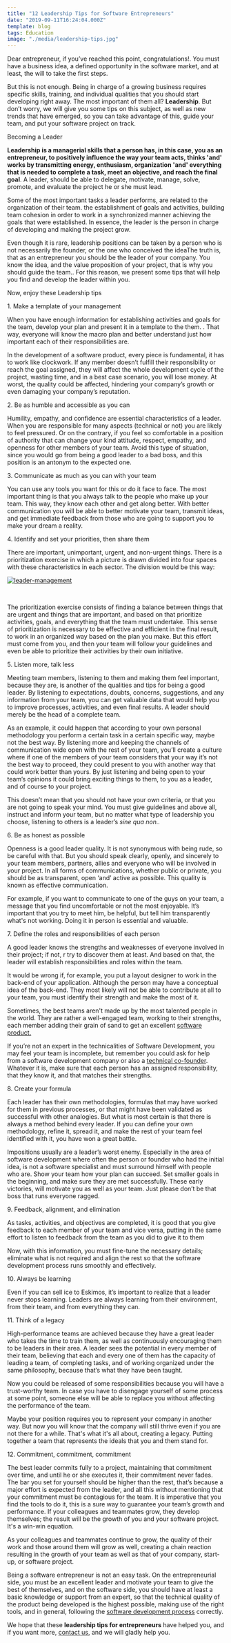 ```yaml
---
title: "12 Leadership Tips for Software Entrepreneurs"
date: "2019-09-11T16:24:04.000Z"
template: blog
tags: Education
image: "./media/leadership-tips.jpg"
---
```


Dear entrepreneur, if you’ve reached this point, congratulations!. You must have a business idea, a defined opportunity in the software market, and at least, the will to  take the first steps.

But this is not enough. Being in charge of a growing business requires specific skills, training, and individual qualities that you should start developing right away. The most important of them all? **Leadership**. But don’t worry, we will give you some tips on this subject, as well as new trends that have emerged, so you can take advantage of this, guide your team, and put your software project on track.


<title-2>Becoming a Leader</title-2>

**Leadership is a managerial skills that a person has, in this case, you as an entrepreneur, to positively influence the way your team acts, thinks 'and' works by transmitting energy, enthusiasm, organization 'and' everything that is needed to complete a task, meet an objective, and reach the final goal**. A leader, should be able to delegate, motivate, manage, solve, promote, and evaluate the project he or she must lead.

Some of the most important tasks a leader performs, are related to the organization of their team. the establishment of goals and activities, building team cohesion in order to work in a synchronized manner achieving the goals that were established. In essence, the leader is the person in charge of developing and making the project grow. 

Even though it is rare,  leadership positions can be taken by a person who is not necessarily the founder, or the one who conceived the ideaThe truth is, that as an entrepreneur you should be the leader of your company. You know the idea, and the value proposition of your project, that is why you should guide the team.. For this reason, we present some tips that will help you find and develop the leader within you.


<title-2>Now, enjoy these Leadership tips</title-2>


<title-3>1. Make a template of your management</title-3>

When you have enough information for establishing activities and goals for the team, develop your plan and present it in a template to the them. . That way, everyone will know the macro plan and better understand just how important each of their responsibilities are.

In the development of a software product, every piece is fundamental, it has to work like clockwork. If any member doesn’t fulfill their responsibility or reach the goal assigned, they will affect the whole development cycle of the project, wasting time, and in a best case scenario, you will lose money. At worst, the quality could be affected, hindering your company’s growth or even damaging your company’s reputation. 

<title-3>2. Be as humble and accessible as you can</title-3>

Humility, empathy, and confidence are essential characteristics of a leader. When you are responsible for many aspects (technical or not) you are likely to feel pressured. Or on the contrary, if you feel so comfortable in a position of authority that can change your kind attitude, respect, empathy, and openness for other members of your team. Avoid this type of situation, since you would go from being a good leader to a bad boss, and this position is an antonym to the expected one.

<title-3>3. Communicate as much as you can with your team</title-3>

You can use any tools you want for this or do it face to face. The most important thing is that you always talk to the people who make up your team. This way, they know each other and get along better. With better communication you will be able to better motivate your team, transmit ideas, and get immediate feedback from those who are going to support you to make your dream a reality. 

<title-3>4. Identify and set your priorities, then share them</title-3>

There are important, unimportant, urgent, and non-urgent things. There is a prioritization exercise in which a picture is drawn divided into four spaces with these characteristics in each sector. The division would be this way:

[![leader-management](./media/leader.jpeg)](#)

<Br>

The prioritization exercise consists of finding a balance between things that are urgent and things that are important, and based on that prioritize activities, goals, and everything that the team must undertake. This sense of prioritization is necessary to be effective and efficient in the final result, to work in an organized way based on the plan you make. But this effort must come from you, and then your team will follow your guidelines and even be able to prioritize their activities by their own initiative. 


<title-3>5. Listen more, talk less</title-3>

Meeting team members, listening to them and making them feel important, because they are, is another of the qualities and tips for being a good leader. By listening to expectations, doubts, concerns, suggestions, and any information from your team, you can get valuable data that would help you to improve processes, activities, and even final results. A leader should merely be the head of a complete team.


As an example, it could happen that according to your own personal methodology you perform a certain task in a certain specific way, maybe not the best way. By listening more and keeping the channels of communication wide open with the rest of your team, you’ll create a culture where if one of the members of your team considers that your way it’s not the best way to proceed, they could present to you with another way that could work better than yours. By just listening and being open to your team’s opinions it could bring exciting things to them, to you as a leader, and of course to your project.

This doesn’t mean that you should not have your own criteria, or that you are not going to speak your mind. You must give guidelines and above all, instruct and inform your team, but no matter what type of leadership you choose, listening to others is a leader’s *sine qua non..*

<title-3>6. Be as honest as possible</title-3>

Openness is a good leader quality. It is not synonymous with being rude, so be careful with that. But you should speak clearly, openly, and sincerely to your team members, partners, allies and everyone who will be involved in your project. In all forms of communications, whether public or private, you should be as transparent, open ‘and’ active as possible. This quality is known as effective communication. 

For example, if you want to communicate to one of the guys on your team, a message that you find uncomfortable or not the most enjoyable. It’s important that you try to meet him, be helpful, but tell him transparently what's not working. Doing it in person is essential and valuable. 

<title-3>7. Define the roles and responsibilities of each person</title-3>

A good leader knows the strengths and weaknesses of everyone involved in their project; if not, r try to discover them at least. And based on that, the leader will establish responsibilities and roles within the team. 

It would be wrong if, for example, you put a layout designer to work in the back-end of your application. Although the person may have a conceptual idea of the back-end. They most likely will not be able to contribute at all to your team, you must identify their strength and make the most of it. 

Sometimes, the best teams aren't made up by the most talented people in the world. They are rather a well-engaged team, working to their strengths, each member adding their grain of sand to get an excellent [software product.](https://cobuildlab.com/blog/software-development-for-new-products/)

If you’re not an expert in the technicalities of Software Development, you may feel your team is incomplete, but remember you could ask for help from a software development company or also a [technical co-founder](https://cobuildlab.com/blog/co-founders/). Whatever it is, make sure that each person has an  assigned responsibility, that they know it, and that  matches their strengths. 

<title-3>8. Create your formula</title-3>

Each leader has their own methodologies, formulas that may have worked for them in previous processes, or that might have been validated as successful with other analogies. But what is most certain is that there is always a method behind every leader. If you can define your own methodology, refine it, spread it, and make the rest of your team feel identified with it, you have won a great battle. 

Impositions usually are a leader’s worst enemy. Especially in the area of software development where often the person or founder who had the initial idea, is not a software specialist and must surround himself with people who are. Show your team how your plan can succeed. Set smaller goals in the beginning, and make sure they are met successfully. These early victories, will motivate you as well as your team. Just please don’t be that boss that runs everyone ragged.

<title-3>9. Feedback, alignment, and elimination</title-3>

As tasks, activities, and objectives are completed, it is good that you give feedback to each member of your team and vice versa, putting in the same effort to listen to feedback from the team as you did to give it to them

Now, with this information, you must fine-tune the necessary details; eliminate what is not required and align the rest so that the software development process runs smoothly and effectively. 

<title-3>10. Always be learning</title-3>

Even if you can sell ice to Eskimos, it’s important to realize that a leader never stops learning. Leaders are always learning from their environment, from their team, and from everything they can.

<title-3>11. Think of a legacy</title-3>

High-performance teams are achieved because they have a great leader who takes the time to train them,  as well as  continuously encouraging them to be leaders in their area. A leader sees the potential in every member of their team, believing that each and every one of them has the capacity of leading a team, of completing tasks, and of working organized under the same philosophy, because that’s what they have been taught. 

Now you could be released of some responsibilities because you will have a trust-worthy team. In case you have to disengage yourself of some process at some point, someone else will be able to replace you without affecting the performance of the team. 

Maybe your position requires you to represent your company in another way. But now you will know that the company will still thrive even if you are not there for a while. That's what it's all about, creating a legacy. Putting together a team that represents the ideals that you and them stand for.

<title-3>12. Commitment, commitment, commitment</title-3>

The best leader commits fully to a project, maintaining that commitment over time, and until he or she executes it, their commitment never fades.  The bar you set for yourself should be higher than the rest, that’s because a major effort is expected from the leader, and all this without mentioning that your commitment must be contagious for the team. It is imperative that you find the tools to do it, this is a sure way to guarantee your team’s growth and performance. If your colleagues and teammates grow, they develop themselves; the result will be the growth of you and your software project. It's a win-win equation.

As your colleagues and teammates continue to grow, the quality of their work and those around them will grow as well, creating a chain reaction resulting in the growth of your team as well as that of your company, start-up, or software project.

Being a software entrepreneur is not an easy task. On the entrepreneurial side, you must be an excellent leader and motivate your team to give the best of themselves, and on the software side, you should have at least a basic knowledge or support from an expert, so that the technical quality of the product being developed is the highest possible, making use of the right tools, and in general, following the [software development process](https://cobuildlab.com/blog/best-software-development-process/) correctly. 

We hope that these **leadership tips for entrepreneurs** have helped you, and if you want more, [contact us](https://cobuildlab.com/#contact), and we will gladly help you. 
